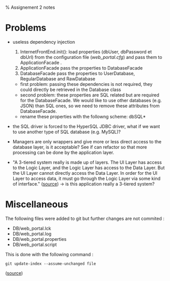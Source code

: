 % Assignement 2 notes

# Problems

* useless dependency injection
    1. InternetFrontEnd.init(): load properties (dbUser, dbPassword et dbUrl)
    from the configuration file (*web_portal.cfg*) and pass them to
    ApplicationFacade .
    2. ApplicationFacade pass the properties to DatabaseFacade
    3. DatabaseFacade pass the properties to UserDatabase, RegularDatabase and
    RawDatabase
    * first problem: passing these dependencies is not required, they could
    directly be retrieved in the Database class
    * second problem: these properties are SQL related but are required for
    the DatabaseFacade. We would like to use other databases (e.g. JSON) than
    SQL ones, so we need to remove these attributes from DatabaseFacade.
    * rename these properties with the followng scheme: dbSQL*

* the SQL driver is forced to the HyperSQL JDBC driver, what if we want to use
another type of SQL database (e.g. MySQL)?

* Managers are only wrappers and give more or less direct access to the database
layer, is it acceptable? See if can refactor so that more processing can be done
by the application layer.

* "A 3-tiered system really is made up of layers. The UI Layer has access to the
Logic Layer, and the Logic Layer has access to the Data Layer. But the UI Layer
cannot directly access the Data Layer. In order for the UI Layer to access data,
it must go through the Logic Layer via some kind of interface." ([source](http://allthingscs.blogspot.be/2011/03/mvc-vs-3-tier-pattern.html))
-> is this application really a 3-tiered system?

# Miscellaneous

The following files were added to git but further changes are not commited :

* DB/web_portal.lck
* DB/web_portal.log
* DB/web_portal.properties
* DB/web_portal.script

This is done with the following command :
~~~
git update-index --assume-unchanged file
~~~

([source](https://stackoverflow.com/questions/936249/stop-tracking-and-ignore-changes-to-a-file-in-git))
